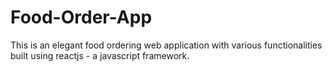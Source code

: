 # Food-Order-App
This is an elegant food ordering web application with various functionalities built using reactjs - a javascript framework.
